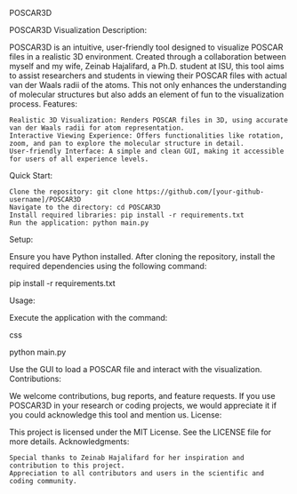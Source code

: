 POSCAR3D

POSCAR3D Visualization
Description:

POSCAR3D is an intuitive, user-friendly tool designed to visualize POSCAR files in a realistic 3D environment. Created through a collaboration between myself and my wife, Zeinab Hajalifard, a Ph.D. student at ISU, this tool aims to assist researchers and students in viewing their POSCAR files with actual van der Waals radii of the atoms. This not only enhances the understanding of molecular structures but also adds an element of fun to the visualization process.
Features:

    Realistic 3D Visualization: Renders POSCAR files in 3D, using accurate van der Waals radii for atom representation.
    Interactive Viewing Experience: Offers functionalities like rotation, zoom, and pan to explore the molecular structure in detail.
    User-friendly Interface: A simple and clean GUI, making it accessible for users of all experience levels.

Quick Start:

    Clone the repository: git clone https://github.com/[your-github-username]/POSCAR3D
    Navigate to the directory: cd POSCAR3D
    Install required libraries: pip install -r requirements.txt
    Run the application: python main.py

Setup:

Ensure you have Python installed. After cloning the repository, install the required dependencies using the following command:

pip install -r requirements.txt

Usage:

Execute the application with the command:

css

python main.py

Use the GUI to load a POSCAR file and interact with the visualization.
Contributions:

We welcome contributions, bug reports, and feature requests. If you use POSCAR3D in your research or coding projects, we would appreciate it if you could acknowledge this tool and mention us.
License:

This project is licensed under the MIT License. See the LICENSE file for more details.
Acknowledgments:

    Special thanks to Zeinab Hajalifard for her inspiration and contribution to this project.
    Appreciation to all contributors and users in the scientific and coding community.
